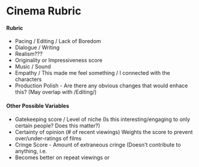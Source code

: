 # Cinema Rubric

#### Rubric
- Pacing / Editing / Lack of Boredom
- Dialogue / Writing
- Realism???
- Originality or Impressiveness score
- Music / Sound
- Empathy / This made me feel something / I connected with the characters
- Production Polish - Are there any obvious changes that would enhace this? (May overlap with /Editing/)

#### Other Possible Variables
- Gatekeeping score / Level of niche (Is this interesting/engaging to only certain people? Does this matter?)
- Certainty of opinion (# of recent viewings) Weights the score to prevent over/under-ratings of films
- Cringe Score - Amount of extraneous cringe (Doesn't contribute to anything, i.e.
- Becomes better on repeat viewings or 